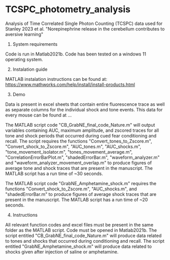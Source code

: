 # TCSPC_photometry_analysis

Analysis of Time Correlated Single Photon Counting (TCSPC) data used for Stanley 2023 et al. "Norepinephrine release in the cerebellum contributes to aversive learning"

1. System requirements

Code is run in Matlab2021b.
Code has been tested on a windows 11 operating system.

2. Instalation guide

MATLAB instalation instructions can be found at: https://www.mathworks.com/help/install/install-products.html

3. Demo

Data is present in excel sheets that contain entire fluorescence trace as well as separate columns for the individual shock and tone events. This data for every mouse can be found at ...

The MATLAB script code "CB_GrabNE_final_code_Nature.m" will output variables containing AUC, maximum amplitude, and zscored traces for all tone and shock periods that occurred during cued fear conditioning and recall. The script requires the functions "Convert_tones_to_Zscore.m", "Convert_shock_to_Zscore.m", "AUC_tones.m", "AUC_shocks.m", "tone_movement_isolator.m", "tones_movement_average.m", "CorrelationErrorBarPlot.m", "shadedErrorBar.m", "waveform_analyzer.m" and "waveform_analyzer_movement_overlap.m" to produce figures of average tone and shock traces that are present in the manuscript. The MATLAB script has a run time of ~30 seconds. 

The MATLAB script code "GrabNE_Amphetamine_shock.m" requires the functions  "Convert_shock_to_Zscore.m", "AUC_shocks.m", and "shadedErrorBar.m" to produce figures of average shock traces that are present in the manuscript. The MATLAB script has a run time of ~20 seconds.

4. Instructions

All relevant function codes and excel files must be present in the same folder as the MATLAB script. Code must be opened in Matlab2021b. The script entitled "CB_GrabNE_final_code_Nature.m" will produce data related to tones and shocks that occurred during conditioning and recall. The script entitled "GrabNE_Amphetamine_shock.m" will produce data related to shocks given after injection of saline or amphetamine.
